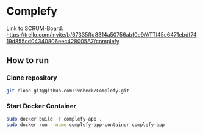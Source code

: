 # Complefy

Link to SCRUM-Board: https://trello.com/invite/b/67335ffd8314a50756abf0e9/ATTI45c6471ebdf7419d855cd04340806eec428005A7/complefy

## How to run
### Clone repository
```bash
git clone git@github.com:ivoheck/Complefy.git
```

### Start Docker Container
```bash
sudo docker build -t complefy-app .
sudo docker run --name complefy-app-container complefy-app
```
